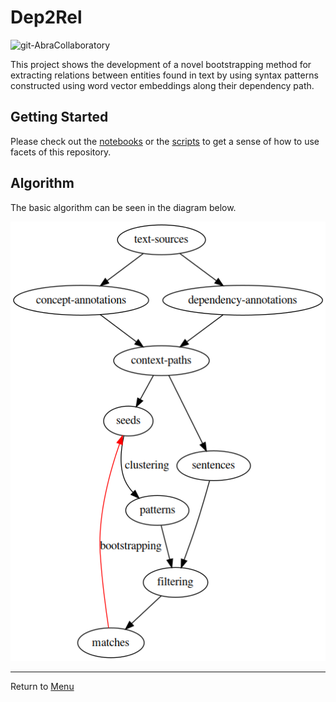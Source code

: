 # Dep2Rel
<img src="https://img.shields.io/badge/ReproducibleResearch-AbraCollaboratory-magenta.svg?style=plastic" alt="git-AbraCollaboratory">

This project shows the development of a novel bootstrapping method for extracting relations between entities found in text by using syntax patterns constructed using word vector embeddings along their dependency path.

## Getting Started  
Please check out the [notebooks](notebooks) or the [scripts](src/scripts) to get a sense of how to use facets of this repository.

## Algorithm

The basic algorithm can be seen in the diagram below.

![Algorithm][algorithm]



_____

Return to [Menu](#getting-started)


[algorithm]:https://github.com/tuh8888/Dep2Rel/raw/master/resources/algorithm.png "Dep2Rel Algorithm"
